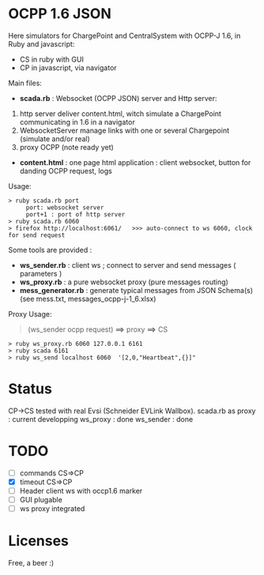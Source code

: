 OCPP 1.6 JSON
==============


Here simulators for ChargePoint and CentralSystem with OCPP-J 1.6, in Ruby and javascript:
* CS in ruby with GUI
* CP in javascript, via navigator

Main files:

* **scada.rb** : Websocket (OCPP JSON) server and Http server:
1. http server deliver content.html, witch simulate a ChargePoint communicating in 1.6 in a navigator
2. WebsocketServer manage links with one or several Chargepoint (simulate and/or real)
3. proxy OCPP (note ready yet)
* **content.html** : one page html application : client websocket, button for danding OCPP request, logs

Usage:
```
> ruby scada.rb port
     port: websocket server  
     port+1 : port of http server
> ruby scada.rb 6060
> firefox http://localhost:6061/   >>> auto-connect to ws 6060, clock for send request
```



Some tools are provided :
* **ws_sender.rb** : client ws ; connect to server and send messages ( parameters )
* **ws_proxy.rb** : a pure websocket proxy (pure messages routing)
* **mess_generator.rb** : generate typical messages from JSON Schema(s) (see mess.txt,  messages_ocpp-j-1_6.xlsx)

Proxy Usage:
> (ws_sender ocpp request) **==>** proxy **==>** CS

```
> ruby ws_proxy.rb 6060 127.0.0.1 6161
> ruby scada 6161
> ruby ws_send localhost 6060  '[2,0,"Heartbeat",{}]"
```


Status
========

CP->CS tested with real Evsi (Schneider EVLink Wallbox).
scada.rb as proxy : current developping
ws_proxy : done
ws_sender : done

TODO
====
* [ ] commands CS=>CP
* [x] timeout CS=>CP
* [ ] Header client ws with occp1.6 marker
* [ ] GUI plugable
* [ ] ws proxy integrated

Licenses
========
Free, a beer :)
